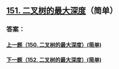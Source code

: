 ## [151. 二叉树的最大深度](https://leetcode-cn.com/problems/merge-two-sorted-lists/)（简单）





### 答案：



#### [上一题（150. 二叉树的最大深度）(简单)](https://github.com/sdwwld/leetCode/blob/master/src/main/java/com/wld/java/leetcode/leetCode0150.md)

#### [下一题（152. 二叉树的最大深度）(简单)](https://github.com/sdwwld/leetCode/blob/master/src/main/java/com/wld/java/leetcode/leetCode0152.md)